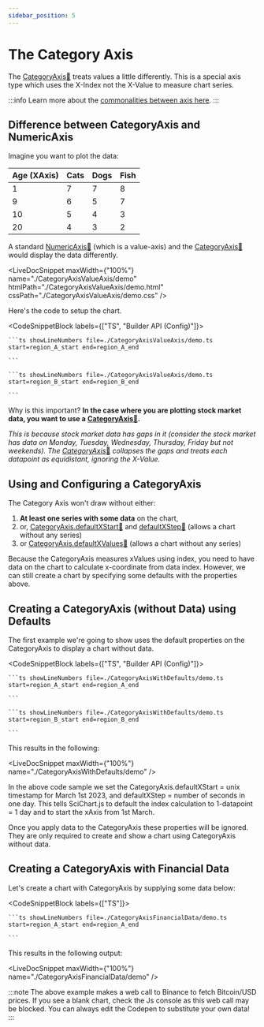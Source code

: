 ```yaml
---
sidebar_position: 5
---
```


# The Category Axis

The [CategoryAxis:blue_book:](https://www.scichart.com/documentation/js/current/typedoc/classes/logarithmicaxis.html) treats values a little differently. This is a special axis type which uses the X-Index not the X-Value to measure chart series.

:::info
Learn more about the [commonalities between axis here](/docs/2d-charts/axis-api/axis-types/common-axis-base-type).
:::

Difference between CategoryAxis and NumericAxis
-----------------------------------------------

Imagine you want to plot the data:

| **Age (XAxis)** | **Cats** | **Dogs** | **Fish** |
|--|--|--|--|
| 1 | 7 | 7 | 8 | 
| 9 | 6 | 5 | 7 | 
| 10 | 5 | 4 | 3 | 
| 20 | 4 | 3 | 2 | 

A standard [NumericAxis:blue_book:](https://www.scichart.com/documentation/js/current/typedoc/classes/numericaxis.html) (which is a value-axis) and the [CategoryAxis:blue_book:](https://www.scichart.com/documentation/js/current/typedoc/classes/categoryaxis.html) would display the data differently.

<LiveDocSnippet maxWidth={"100%"} name="./CategoryAxisValueAxis/demo"  htmlPath="./CategoryAxisValueAxis/demo.html" cssPath="./CategoryAxisValueAxis/demo.css" />

Here's the code to setup the chart.

<CodeSnippetBlock labels={["TS", "Builder API (Config)"]}>

    ```ts showLineNumbers file=./CategoryAxisValueAxis/demo.ts start=region_A_start end=region_A_end
 
    ```

    ```ts showLineNumbers file=./CategoryAxisValueAxis/demo.ts start=region_B_start end=region_B_end
 
    ```
 
</CodeSnippetBlock>

Why is this important? **In the case where you are plotting stock market data, you want to use a** [**CategoryAxis**:blue_book:](https://www.scichart.com/documentation/js/current/typedoc/classes/logarithmicaxis.html)**.**  
  
_This is because stock market data has gaps in it (consider the stock market has data on Monday, Tuesday, Wednesday, Thursday, Friday but not weekends). The_ [_CategoryAxis_:blue_book:](https://www.scichart.com/documentation/js/current/typedoc/classes/logarithmicaxis.html) _collapses the gaps and treats each datapoint as equidistant, ignoring the X-Value._

Using and Configuring a CategoryAxis
------------------------------------

The Category Axis won't draw without either:

1.  **At least one series with some data** on the chart,
2.  or, [CategoryAxis.defaultXStart:blue_book:](https://www.scichart.com/documentation/js/current/typedoc/classes/categoryaxis.html#defaultxstart) and [defaultXStep:blue_book:](https://www.scichart.com/documentation/js/current/typedoc/classes/categoryaxis.html#defaultxstep) (allows a chart without any series)
3.  or [CategoryAxis.defaultXValues:blue_book:](https://www.scichart.com/documentation/js/current/typedoc/classes/categoryaxis.html#defaultxvalues) (allows a chart without any series)

Because the CategoryAxis measures xValues using index, you need to have data on the chart to calculate x-coordinate from data index. However, we can still create a chart by specifying some defaults with the properties above.

Creating a CategoryAxis (without Data) using Defaults
-----------------------------------------------------

The first example we're going to show uses the default properties on the CategoryAxis to display a chart without data.

<CodeSnippetBlock labels={["TS", "Builder API (Config)"]}>

    ```ts showLineNumbers file=./CategoryAxisWithDefaults/demo.ts start=region_A_start end=region_A_end
 
    ```

    ```ts showLineNumbers file=./CategoryAxisWithDefaults/demo.ts start=region_B_start end=region_B_end
 
    ```
 
</CodeSnippetBlock>

This results in the following:

<LiveDocSnippet maxWidth={"100%"} name="./CategoryAxisWithDefaults/demo" />

In the above code sample we set the CategoryAxis.defaultXStart = unix timestamp for March 1st 2023, and defaultXStep = number of seconds in one day. This tells SciChart.js to default the index calculation to 1-datapoint = 1 day and to start the xAxis from 1st March.

Once you apply data to the CategoryAxis these properties will be ignored. They are only required to create and show a chart using CategoryAxis without data.

Creating a CategoryAxis with Financial Data
-------------------------------------------

Let's create a chart with CategoryAxis by supplying some data below:

<CodeSnippetBlock labels={["TS"]}>

    ```ts showLineNumbers file=./CategoryAxisFinancialData/demo.ts start=region_A_start end=region_A_end
 
    ```
 
</CodeSnippetBlock>

This results in the following output:

<LiveDocSnippet maxWidth={"100%"} name="./CategoryAxisFinancialData/demo" />

:::note
The above example makes a web call to Binance to fetch Bitcoin/USD prices. If you see a blank chart, check the Js console as this web call may be blocked. You can always edit the Codepen to substitute your own data!
:::